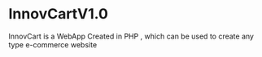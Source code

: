 # InnovCartV1.0
InnovCart is a WebApp Created in PHP , which can be used to create any type e-commerce website
